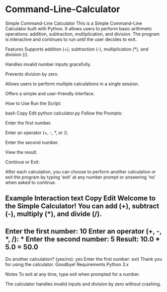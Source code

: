 # Command-Line-Calculator

Simple Command-Line Calculator
This is a Simple Command-Line Calculator built with Python. It allows users to perform basic arithmetic operations: addition, subtraction, multiplication, and division. The program is interactive and continues to run until the user decides to exit.

Features
Supports addition (+), subtraction (-), multiplication (*), and division (/).

Handles invalid number inputs gracefully.

Prevents division by zero.

Allows users to perform multiple calculations in a single session.

Offers a simple and user-friendly interface.

How to Use
Run the Script:

bash
Copy
Edit
python calculator.py
Follow the Prompts:

Enter the first number.

Enter an operator (+, -, *, or /).

Enter the second number.

View the result.

Continue or Exit:

After each calculation, you can choose to perform another calculation or exit the program by typing 'exit' at any number prompt or answering 'no' when asked to continue.

Example Interaction
text
Copy
Edit
Welcome to the Simple Calculator!
You can add (+), subtract (-), multiply (*), and divide (/).
------------------------------
Enter the first number: 10
Enter an operator (+, -, *, /): *
Enter the second number: 5
Result: 10.0 * 5.0 = 50.0
------------------------------
Do another calculation? (yes/no): yes
Enter the first number: exit
Thank you for using the calculator. Goodbye!
Requirements
Python 3.x

Notes
To exit at any time, type exit when prompted for a number.

The calculator handles invalid inputs and division by zero without crashing.
